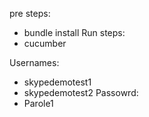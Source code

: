 pre steps:
 - bundle install
Run steps:
 - cucumber

Usernames:
 - skypedemotest1
 - skypedemotest2
Passowrd:
 - Parole1
